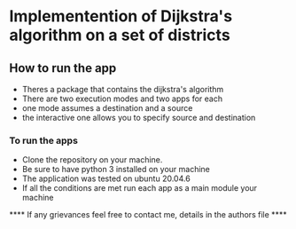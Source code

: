 # Implementention of Dijkstra's algorithm on a set of districts
## How to run the app
- Theres a package that contains the dijkstra's algorithm
- There are two execution modes and two apps for each
- one mode assumes a destination and a source
- the interactive one allows you to specify source and destination

### To run the apps
- Clone the repository on your machine.
- Be sure to have python 3 installed on your machine
- The application was tested on ubuntu 20.04.6
- If all the conditions are met run each app as a main module your machine

**** If any grievances feel free to contact me, details in the authors file ****
